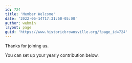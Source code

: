 ```yaml
---
id: 724
title: 'Member Welcome'
date: '2022-06-14T17:31:50-05:00'
author: webmin
layout: page
guid: 'https://www.historicbrownsville.org/?page_id=724'
---
```


<!-- wp:paragraph -->
<p>Thanks for joining us.</p>
<!-- /wp:paragraph -->

<!-- wp:paragraph -->
<p>You can set up your yearly contribution below.</p>
<!-- /wp:paragraph -->

<!-- wp:block {"ref":721} /-->